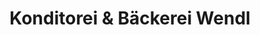 ---
title: "Konditorei & Bäckerei Wendl"
url: /leipzig/konditorei-und-baeckerei-wendl-schwarzackerstrasse/
shop: Bäckerei
---